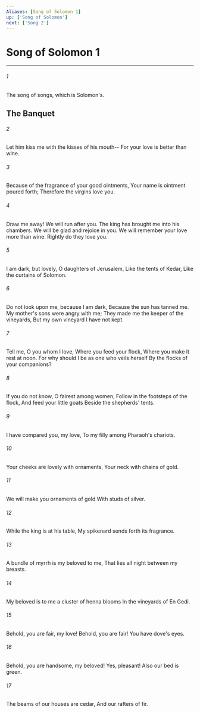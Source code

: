 ```yaml
---
Aliases: [Song of Solomon 1]
up: ['Song of Solomon']
next: ['Song 2']
---
```

# Song of Solomon 1

***


###### 1 
The song of songs, which is Solomon's.

## The Banquet 

###### 2 
Let him kiss me with the kisses of his mouth-- For your love is better than wine. 

###### 3 
Because of the fragrance of your good ointments, Your name is ointment poured forth; Therefore the virgins love you. 

###### 4 
Draw me away! We will run after you. The king has brought me into his chambers. We will be glad and rejoice in you. We will remember your love more than wine. Rightly do they love you. 

###### 5 
I am dark, but lovely, O daughters of Jerusalem, Like the tents of Kedar, Like the curtains of Solomon. 

###### 6 
Do not look upon me, because I am dark, Because the sun has tanned me. My mother's sons were angry with me; They made me the keeper of the vineyards, But my own vineyard I have not kept. 

###### 7 
Tell me, O you whom I love, Where you feed your flock, Where you make it rest at noon. For why should I be as one who veils herself By the flocks of your companions? 

###### 8 
If you do not know, O fairest among women, Follow in the footsteps of the flock, And feed your little goats Beside the shepherds' tents. 

###### 9 
I have compared you, my love, To my filly among Pharaoh's chariots. 

###### 10 
Your cheeks are lovely with ornaments, Your neck with chains of gold. 

###### 11 
We will make you ornaments of gold With studs of silver. 

###### 12 
While the king is at his table, My spikenard sends forth its fragrance. 

###### 13 
A bundle of myrrh is my beloved to me, That lies all night between my breasts. 

###### 14 
My beloved is to me a cluster of henna blooms In the vineyards of En Gedi. 

###### 15 
Behold, you are fair, my love! Behold, you are fair! You have dove's eyes. 

###### 16 
Behold, you are handsome, my beloved! Yes, pleasant! Also our bed is green. 

###### 17 
The beams of our houses are cedar, And our rafters of fir.
